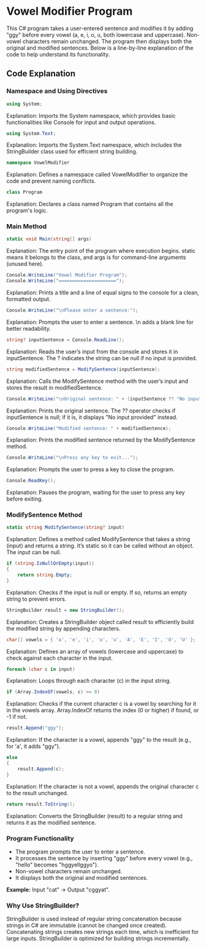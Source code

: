# Vowel Modifier Program

This C# program takes a user-entered sentence and modifies it by adding "ggy" before every vowel (a, e, i, o, u, both lowercase and uppercase). Non-vowel characters remain unchanged. The program then displays both the original and modified sentences. Below is a line-by-line explanation of the code to help understand its functionality.

## Code Explanation

### Namespace and Using Directives

```csharp
using System;
```
Explanation: Imports the System namespace, which provides basic functionalities like Console for input and output operations.

```csharp
using System.Text;
```
Explanation: Imports the System.Text namespace, which includes the StringBuilder class used for efficient string building.

```csharp
namespace VowelModifier
```
Explanation: Defines a namespace called VowelModifier to organize the code and prevent naming conflicts.

```csharp
class Program
```
Explanation: Declares a class named Program that contains all the program's logic.

### Main Method

```csharp
static void Main(string[] args)
```
Explanation: The entry point of the program where execution begins. static means it belongs to the class, and args is for command-line arguments (unused here).

```csharp
Console.WriteLine("Vowel Modifier Program");
Console.WriteLine("=====================");
```
Explanation: Prints a title and a line of equal signs to the console for a clean, formatted output.

```csharp
Console.WriteLine("\nPlease enter a sentence:");
```
Explanation: Prompts the user to enter a sentence. \n adds a blank line for better readability.

```csharp
string? inputSentence = Console.ReadLine();
```
Explanation: Reads the user’s input from the console and stores it in inputSentence. The ? indicates the string can be null if no input is provided.

```csharp
string modifiedSentence = ModifySentence(inputSentence);
```
Explanation: Calls the ModifySentence method with the user’s input and stores the result in modifiedSentence.

```csharp
Console.WriteLine("\nOriginal sentence: " + (inputSentence ?? "No input provided"));
```
Explanation: Prints the original sentence. The ?? operator checks if inputSentence is null; if it is, it displays "No input provided" instead.

```csharp
Console.WriteLine("Modified sentence: " + modifiedSentence);
```
Explanation: Prints the modified sentence returned by the ModifySentence method.

```csharp
Console.WriteLine("\nPress any key to exit...");
```
Explanation: Prompts the user to press a key to close the program.

```csharp
Console.ReadKey();
```
Explanation: Pauses the program, waiting for the user to press any key before exiting.

### ModifySentence Method

```csharp
static string ModifySentence(string? input)
```
Explanation: Defines a method called ModifySentence that takes a string (input) and returns a string. It’s static so it can be called without an object. The input can be null.

```csharp
if (string.IsNullOrEmpty(input))
{
    return string.Empty;
}
```
Explanation: Checks if the input is null or empty. If so, returns an empty string to prevent errors.

```csharp
StringBuilder result = new StringBuilder();
```
Explanation: Creates a StringBuilder object called result to efficiently build the modified string by appending characters.

```csharp
char[] vowels = { 'a', 'e', 'i', 'o', 'u', 'A', 'E', 'I', 'O', 'U' };
```
Explanation: Defines an array of vowels (lowercase and uppercase) to check against each character in the input.

```csharp
foreach (char c in input)
```
Explanation: Loops through each character (c) in the input string.

```csharp
if (Array.IndexOf(vowels, c) >= 0)
```
Explanation: Checks if the current character c is a vowel by searching for it in the vowels array. Array.IndexOf returns the index (0 or higher) if found, or -1 if not.

```csharp
result.Append("ggy");
```
Explanation: If the character is a vowel, appends "ggy" to the result (e.g., for 'a', it adds "ggy").

```csharp
else
{
    result.Append(c);
}
```
Explanation: If the character is not a vowel, appends the original character c to the result unchanged.

```csharp
return result.ToString();
```
Explanation: Converts the StringBuilder (result) to a regular string and returns it as the modified sentence.

### Program Functionality

- The program prompts the user to enter a sentence.
- It processes the sentence by inserting "ggy" before every vowel (e.g., "hello" becomes "hggyellggyo").
- Non-vowel characters remain unchanged.
- It displays both the original and modified sentences.

**Example:** Input "cat" → Output "cggyat".

### Why Use StringBuilder?

StringBuilder is used instead of regular string concatenation because strings in C# are immutable (cannot be changed once created). Concatenating strings creates new strings each time, which is inefficient for large inputs. StringBuilder is optimized for building strings incrementally.

